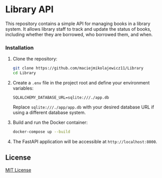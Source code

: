 # Library API

This repository contains a simple API for managing books in a library system. It allows library staff to track and update the status of books, including whether they are borrowed, who borrowed them, and when.

### Installation

1. Clone the repository:

   ```bash
   git clone https://github.com/maciejmikolajewicz11/Library
   cd Library
   ```

2. Create a `.env` file in the project root and define your environment variables:

   ```plaintext
   SQLALCHEMY_DATABASE_URL=sqlite:///./app.db
   ```

   Replace `sqlite:///./app/app.db` with your desired database URL if using a different database system.

3. Build and run the Docker container:

   ```bash
   docker-compose up --build
   ```

4. The FastAPI application will be accessible at `http://localhost:8000`.

## License

[MIT License](LICENSE)
